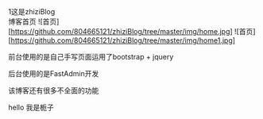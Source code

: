 1这是zhiziBlog    
博客首页
![首页][https://github.com/804665121/zhiziBlog/tree/master/img/home.jpg]
![首页][https://github.com/804665121/zhiziBlog/tree/master/img/home1.jpg]

前台使用的是自己手写页面运用了bootstrap + jquery
   
后台使用的是FastAdmin开发
    
该博客还有很多不全面的功能     

hello 我是栀子   
